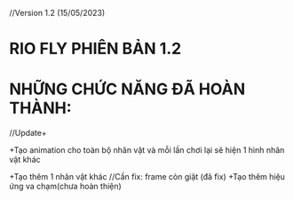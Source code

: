 
//Version 1.2 (15/05/2023)

# RIO FLY PHIÊN BẢN 1.2
# NHỮNG CHỨC NĂNG ĐÃ HOÀN THÀNH:
//Update+

+Tạo animation cho toàn bộ nhân vật và mỗi lần chơi lại sẽ hiện 1 hình nhân vật khác

+Tạo thêm 1 nhân vật khác
//Cần fix: frame còn giật (đã fix)
+Tạo thêm hiệu ứng va chạm(chưa hoàn thiện)
